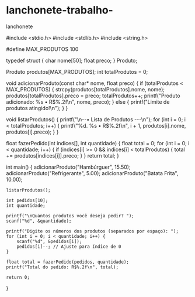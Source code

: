 # lanchonete-trabalho-
lanchonete 

#include <stdio.h>
#include <stdlib.h>
#include <string.h>

#define MAX_PRODUTOS 100

typedef struct {
    char nome[50];
    float preco;
} Produto;

Produto produtos[MAX_PRODUTOS];
int totalProdutos = 0;

void adicionarProduto(const char* nome, float preco) {
    if (totalProdutos < MAX_PRODUTOS) {
        strcpy(produtos[totalProdutos].nome, nome);
        produtos[totalProdutos].preco = preco;
        totalProdutos++;
        printf("Produto adicionado: %s • R$%.2f\n", nome, preco);
    } else {
        printf("Limite de produtos atingido!\n");
    }
}

void listarProdutos() {
    printf("\n--• Lista de Produtos ---\n");
    for (int i = 0; i < totalProdutos; i++) {
        printf("%d. %s • R$%.2f\n", i + 1, produtos[i].nome, produtos[i].preco);
    }
}

float fazerPedido(int indices[], int quantidade) {
    float total = 0;
    for (int i = 0; i < quantidade; i++) {
        if (indices[i] >= 0 && indices[i] < totalProdutos) {
            total += produtos[indices[i]].preco;
        }
    }
    return total;
}

int main() {
    adicionarProduto("Hambúrguer", 15.50);
    adicionarProduto("Refrigerante", 5.00);
    adicionarProduto("Batata Frita", 10.00);

    listarProdutos();

    int pedidos[10];
    int quantidade;

    printf("\nQuantos produtos você deseja pedir? ");
    scanf("%d", &quantidade);

    printf("Digite os números dos produtos (separados por espaço): ");
    for (int i = 0; i < quantidade; i++) {
        scanf("%d", &pedidos[i]);
        pedidos[i]--; // Ajuste para índice de 0
    }

    float total = fazerPedido(pedidos, quantidade);
    printf("Total do pedido: R$%.2f\n", total);

    return 0;
}

